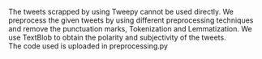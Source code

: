 The tweets scrapped by using Tweepy cannot be used directly. We preprocess the given tweets by using different preprocessing techniques and remove the punctuation marks, Tokenization and Lemmatization.
We use TextBlob to obtain the polarity and subjectivity of the tweets.
<br>
The code used is uploaded in preprocessing.py
